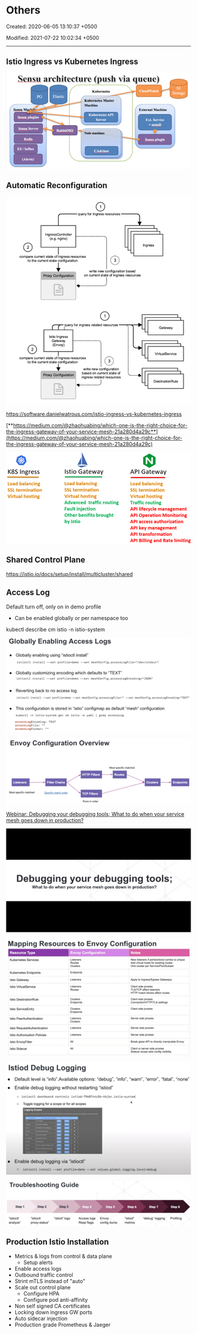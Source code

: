 # Others

Created: 2020-06-05 13:10:37 +0500

Modified: 2021-07-22 10:02:34 +0500

---

## Istio Ingress vs Kubernetes Ingress

![image](../../../media/DevOps-Monitoring-Others-image1.png)

## Automatic Reconfiguration

![image](../../../media/DevOps-Monitoring-Others-image2.png)

<https://software.danielwatrous.com/istio-ingress-vs-kubernetes-ingress>

[**https://medium.com/@zhaohuabing/which-one-is-the-right-choice-for-the-ingress-gateway-of-your-service-mesh-21a280d4a29c**](https://medium.com/@zhaohuabing/which-one-is-the-right-choice-for-the-ingress-gateway-of-your-service-mesh-21a280d4a29c)

![image](../../../media/DevOps-Monitoring-Others-image3.png)

## Shared Control Plane

<https://istio.io/docs/setup/install/multicluster/shared>

## Access Log

Default turn off, only on in demo profile

- Can be enabled globally or per namespace too

kubectl describe cm istio -n istio-system

![image](../../../media/DevOps-Monitoring-Others-image4.png)

![image](../../../media/DevOps-Monitoring-Others-image5.png)

[Webinar: Debugging your debugging tools; What to do when your service mesh goes down in production?](https://www.youtube.com/watch?v=XAKY24b7XjQ)

![image](../../../media/DevOps-Monitoring-Others-image6.jpg)

![image](../../../media/DevOps-Monitoring-Others-image7.png)

![image](../../../media/DevOps-Monitoring-Others-image8.png)

![image](../../../media/DevOps-Monitoring-Others-image9.png)

## Production Istio Installation

- Metrics & logs from control & data plane
  - Setup alerts
- Enable access logs
- Outbound traffic control
- Strint mTLS instead of "auto"
- Scale out control plane
  - Configure HPA
  - Configure pod anti-affinity
- Non self signed CA certificates
- Locking down ingress GW ports
- Auto sidecar injection
- Production grade Prometheus & Jaeger
